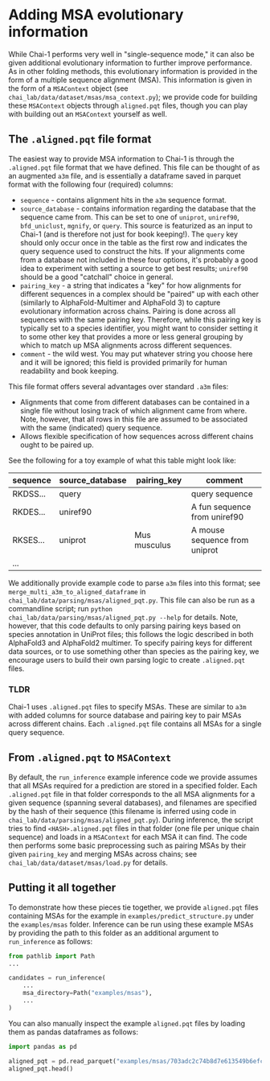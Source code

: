 # Adding MSA evolutionary information

While Chai-1 performs very well in "single-sequence mode," it can also be given additional evolutionary information to further improve performance. As in other folding methods, this evolutionary information is provided in the form of a multiple sequence alignment (MSA). This information is given in the form of a `MSAContext` object (see `chai_lab/data/dataset/msas/msa_context.py`); we provide code for building these `MSAContext` objects through `aligned.pqt` files, though you can play with building out an `MSAContext` yourself as well. 

## The `.aligned.pqt` file format

The easiest way to provide MSA information to Chai-1 is through the `.aligned.pqt` file format that we have defined. This file can be thought of as an augmented `a3m` file, and is essentially a dataframe saved in parquet format with the following four (required) columns:

- `sequence` - contains alignment hits in the `a3m` sequence format. 
- `source_database` - contains information regarding the database that the sequence came from. This can be set to one of `uniprot`, `uniref90`, `bfd_uniclust`, `mgnify`, or `query`. This source is featurized as an input to Chai-1 (and is therefore not just for book keeping!). The `query` key should only occur once in the table as the first row and indicates the query sequence used to construct the hits. If your alignments come from a database not included in these four options, it's probably a good idea to experiment with setting a source to get best results; `uniref90` should be a good "catchall" choice in general. 
- `pairing_key` - a string that indicates a "key" for how alignments for different sequences in a complex should be "paired" up with each other (similarly to AlphaFold-Multimer and AlphaFold 3) to capture evolutionary information across chains. Pairing is done across all sequences with the same pairing key. Therefore, while this pairing key is typically set to a species identifier, you might want to consider setting it to some other key that provides a more or less general grouping by which to match up MSA alignments across different sequences. 
- `comment` - the wild west. You may put whatever string you choose here and it will be ignored; this field is provided primarily for human readability and book keeping. 

This file format offers several advantages over standard `.a3m` files:
- Alignments that come from different databases can be contained in a single file without losing track of which alignment came from where. Note, however, that all rows in this file are assumed to be associated with the same (indicated) query sequence. 
- Allows flexible specification of how sequences across different chains ought to be paired up.

See the following for a toy example of what this table might look like:

| sequence | source_database | pairing_key  | comment                       |
| -------- | --------------- | ------------ | ----------------------------- |
| RKDSS... | query           |              | query sequence                |
| RKDES... | uniref90        |              | A fun sequence from uniref90  |
| RKSES... | uniprot         | Mus musculus | A mouse sequence from uniprot |
| ...      |

We additionally provide example code to parse `a3m` files into this format; see `merge_multi_a3m_to_aligned_dataframe` in `chai_lab/data/parsing/msas/aligned_pqt.py`. This file can also be run as a commandline script; run `python chai_lab/data/parsing/msas/aligned_pqt.py --help` for details. Note, however, that this code defaults to only parsing pairing keys based on species annotation in UniProt files; this follows the logic described in both AlphaFold3 and AlphaFold2 multimer. To specify pairing keys for different data sources, or to use something other than species as the pairing key, we encourage users to build their own parsing logic to create `.aligned.pqt` files.

### TLDR

Chai-1 uses `.aligned.pqt` files to specify MSAs. These are similar to `a3m` with added columns for source database and pairing key to pair MSAs across different chains. Each `.aligned.pqt` file contains all MSAs for a single query sequence. 

## From `.aligned.pqt` to `MSAContext`

By default, the `run_inference` example inference code we provide assumes that all MSAs required for a prediction are stored in a specified folder. Each `.aligned.pqt` file in that folder corresponds to the all MSA alignments for a given sequence (spanning several databases), and filenames are specified by the hash of their sequence (this filename is inferred using code in `chai_lab/data/parsing/msas/aligned_pqt.py`). During inference, the script tries to find `<HASH>.aligned.pqt` files in that folder (one file per unique chain sequence) and loads in a `MSAContext` for each MSA it can find. The code then performs some basic preprocessing such as pairing MSAs by their given `pairing_key` and merging MSAs across chains; see `chai_lab/data/dataset/msas/load.py` for details. 

## Putting it all together

To demonstrate how these pieces tie together, we provide `aligned.pqt` files containing MSAs for the example in `examples/predict_structure.py` under the `examples/msas` folder. Inference can be run using these example MSAs by providing the path to this folder as an additional argument to `run_inference` as follows:

```python
from pathlib import Path
...

candidates = run_inference(
    ...
    msa_directory=Path("examples/msas"),
    ...
)
```

You can also manually inspect the example `aligned.pqt` files by loading them as pandas dataframes as follows:

```python
import pandas as pd

aligned_pqt = pd.read_parquet("examples/msas/703adc2c74b8d7e613549b6efcf37126da7963522dc33852ad3c691eef1da06f.aligned.pqt")
aligned_pqt.head()
```